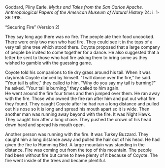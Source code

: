 Goddard, Pliny Earle. *Myths and Tales from the San Carlos Apache. Anthropological Papers of the American Museum of Natural History* 24: i: 1-86 1918. 

“Securing Fire” (Version 2)

They say long ago there was no fire. The people  ate their food uncooked. There were only two men who had fire. They could see it in the tops of a very tall pine tree which stood there. Coyote proposed that a large company of people be invited  to come together for a dance. He also suggested that a letter be sent to those who had fire asking them to bring some as they wished  to gamble with the guessing game.

Coyote told his companions  to tie dry grass around his tail. When it was daybreak Coyote danced by himself. "I will dance over the fire," he said. 
"Your tail is afire," they called to him. 
"Why do you say my tail  is burning?" he asked. 
"Your tail is burning," they called to him again.  
He went around the fire four times and then jumped over them. He ran  away with the fire. Those who owned the fire ran after him and put out  what fire they found. They caught Coyote after he had run a long distance  and pulled out his nose so it is long and spread his mouth apart so it is wide.  Then another man was running away beyond with the fire. It was Night  Hawk. They caught him after a long chase. They pushed the crown of his  head down hard and spread his mouth open.

Another person was running with the fire. It was Turkey Buzzard.  They caught him a long distance away and pulled the hair  out of his head.  He had given the fire to Humming Bird. A large mountain was standing  in the distance. Fire was coming  out from the top of this mountain. The people had been without fire but came to have plenty of it because of Coyote. The fire went inside of the trees and became plentiful.  

